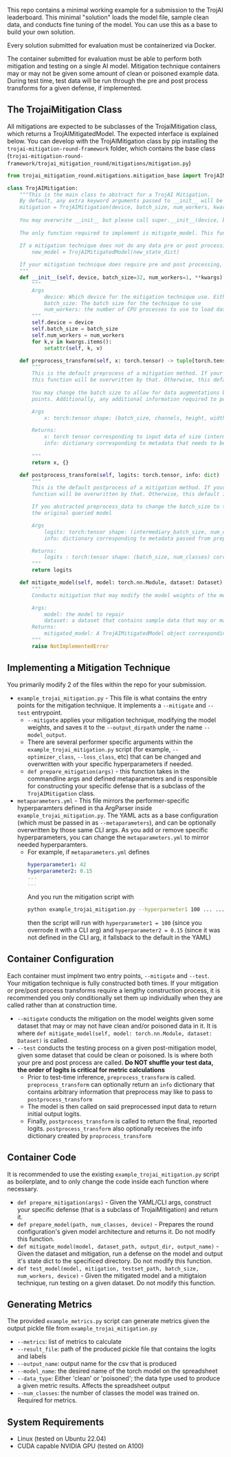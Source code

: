 This repo contains a minimal working example for a submission to the TrojAI leaderboard. This minimal "solution" loads the model file, sample clean data, and conducts fine tuning of the model. You can use this as a base to build your own solution.

Every solution submitted for evaluation must be containerized via Docker.

The container submitted for evaluation must be able to perform both mitigation and testing on a single AI model. Mitigation technique containers may or may not be given some amount of clean or poisoned example data. During test time, test data will be run through the pre and post process transforms for a given defense, if implemented. 


## The TrojaiMitigation Class

All mitigations are expected to be subclasses of the TrojaiMitigation class, which returns a TrojAIMitigatedModel. The expected interface is explained below. You can develop with the TrojAIMitigation class by pip installing the `trojai-mitigation-round-framework` folder, which contains the base class (`trojai-mitigation-round-framework/trojai_mitigation_round/mitigations/mitigation.py`)

```python
from trojai_mitigation_round.mitigations.mitigation_base import TrojAIMitigation, TrojAIMitigatedModel

class TrojAIMitigation:
    """This is the main class to abstract for a TrojAI Mitigation. 
    By default, any extra keyword arguments passed to __init__ will be stored as keyword attributes in the class. i.e. if you declare:
    mitigation = TrojAIMitigation(device, batch_size, num_workers, kwarg1=1, kwarg2=2), you will have access to mitigation.kwarg1 and mitigation.kwarg2
    
    You may overwrite __init__ but please call super.__init__(device, batch_size, num_workers) 
    
    The only function required to implement is mitigate_model. This function must return a TrojAIMitigatedModel. 

    If a mitigation technique does not do any data pre or post processing at test time, but just changes the model weights, simply wrap your new state dict in this class:
        new_model = TrojAIMitigatedModel(new_state_dict)
        
    If your mitigation technique does require pre and post processing, use this class and overwrite the preprocess_data and postprocess_data   
    """
    def __init__(self, device, batch_size=32, num_workers=1, **kwargs):
        """
        Args
            device: Which device for the mitigation technique use. Either 'cuda:X' or 'cpu'
            batch_size: The batch size for the technique to use
            num_workers: the number of CPU processes to use to load data
        """
        self.device = device
        self.batch_size = batch_size
        self.num_workers = num_workers
        for k,v in kwargs.items():
            setattr(self, k, v)

    def preprocess_transform(self, x: torch.tensor) -> tuple[torch.tensor, dict]:
        """
        This is the default preprocess of a mitigation method. If your  mitigation technique defines a preprocess transform,
        this function will be overwritten by that. Otherwise, this default is used. 
        
        You may change the batch size to allow for data augmentations being queries as multiple 
        points. Additionally, any additional information required to post process the results back to one prediction per original data point acn be passed as an additional dictionary

        Args
            x: torch:tensor shape: (batch_size, channels, height, width) corresponding to input data of size . Will be on device: 'cpu'

        Returns:
            x: torch tensor corresponding to input data of size (intermediary_batch_size, channels, height, width). 
            info: dictionary corresponding to metadata that needs to be passed to post process
    
        """
        return x, {}

    def postprocess_transform(self, logits: torch.tensor, info: dict) -> torch.tensor:
        """
        This is the default postprocess of a mitigation method. If your mitigation technique defines a postprocess transform, this
        function will be overwritten by that. Otherwise, this default is used.

        If you abstracted preprocess_data to change the batch_size to the model, you must abstract this function to return the logits to the same batch size as
        the original queried model

        Args 
            logits: torch:tensor shape: (intermediary_batch_size, num_classes) corresponding to the logits of the inpu data
            info: dictionary corresponding to metadata passed from preprocess

        Returns:
            logits : torch:tensor shape: (batch_size, num_classes) corresponding to the logits for original batch of data
        """
        return logits 

    def mitigate_model(self, model: torch.nn.Module, dataset: Dataset) -> TrojAIMitigatedModel:
        """
        Conducts mitigation that may modify the model weights of the model parameter. This returns a TrojAIMitigatedModel object that contains the state_dict of the newly mitigated model.

        Args:
            model: the model to repair
            dataset: a dataset that contains sample data that may or may not be clean/poisoned.
        Returns:
            mitigated_model: A TrojAIMitigatedModel object corresponding to new model weights and a pre/post processing techniques
        """
        raise NotImplementedError
```

## Implementing a Mitigation Technique

You primarily modify 2 of the files within the repo for your submission.

- `example_trojai_mitigation.py` - This file is what contains the entry points for the mitigation technique. It implements a `--mitigate` and `--test` entrypoint. 
  - `--mitigate` applies your mitigation technique, modifying the model weights, and saves it to the `--output_dirpath` under the name `--model_output`. 
  - There are several performer specific arguments within the `example_trojai_mitigation.py` script (for example, `--optimizer_class`, `--loss_class`, etc) that can be changed and overwritten with your specific hyperparameters if needed. 
  - `def prepare_mitigation(args)` - this function takes in the commandline args and defined metaparameters and is responsible for constructing your specific defense that is a subclass of the `TrojAIMitigation` class. 
- `metaparameters.yml` - This file mirrors the performer-specific hyperparamters defined in tha ArgParser inside `example_trojai_mitigation.py`. The YAML acts as a base configuration (which must be passed in as `--metaparameters`), and can be optionally overwritten by those same CLI args. As you add or remove specific hyperparameters, you can change the `metaparameters.yml` to mirror needed hyperparamters. 
  - For example, if `metaparameters.yml` defines 
    ```yaml
    hyperparameter1: 42
    hyperparameter2: 0.15
    ... 
    ...
    ```
    And you run the mitigation script with
    ```bash
    python example_trojai_mitigation.py --hyperparmeter1 100 ... ...
    ```
    then the script will run with `hyperparameter1 = 100` (since you overrode it with a CLI arg) and `hyperparameter2 = 0.15` (since it was not defined in the CLI arg, it fallsback to the default in the YAML)

## Container Configuration

Each container must implment two entry points, `--mitigate` and `--test`. Your mitigation technique is fully constructed both times. If your mitigation or pre/post process transforms require a lengthy construction process, it is recommended you only conditionally set them up individually when they are called rather than at construction time.

- `--mitigate` conducts the mitigation on the model weights given some dataset that may or may not have clean and/or poisoned data in it. It is where `def mitigate_model(self, model: torch.nn.Module, dataset: Dataset)` is called. 
- `--test` conducts the testing process on a given post-mitigation model, given some dataset that could be clean or poisoned. Is is where both your pre and post process are called. **Do NOT shuffle your test data, the order of logits is critical for metric calculations**
  - Prior to test-time inference, `preprocess_transform` is called. `preprocess_transform` can optionally return an `info` dictionary that contains arbitrary information that preprocess may like to pass to `postprocess_transform` 
  - The model is then called on said preprocessed input data to return initial output logits. 
  - Finally, `postprocess_transform` is called to return the final, reported logits. `postprocess_transform` also optionally receives the info dictionary created by `proprocess_transform`

## Container Code

It is recommended to use the existing `example_trojai_mitigation.py` script as boilerplate, and to only change the code inside each function where necessary. 

- `def prepare_mitigation(args)` - Given the YAML/CLI args, construct your specific defense (that is a subclass of TrojaiMitigation) and return it. 
- `def prepare_model(path, num_classes, device)` - Prepares the round configuration's given model architecture and returns it. Do not modify this function. 
- `def mitigate_model(model, dataset_path, output_dir, output_name)` - Given the dataset and mitigation, run a defense on the model and output it's state dict to the specificed directory. Do not modify this function.
- `def test_model(model, mitigation, testset_path, batch_size, num_workers, device)` - Given the mitigated model and a mitigtaion technique, run testing on a given dataset. Do not modify this function. 

## Generating Metrics

The provided `example_metrics.py` script can generate metrics given the output pickle file from `example_trojai_mitigation.py` 

- `--metrics`: list of metrics to calculate 
- `--result_file`: path of the produced pickle file that contains the logits and labels
- `--output_name`: output name for the csv that is produced
- `--model_name`: the desired name of the torch model on the spreadsheet
- `--data_type`: Either 'clean' or 'poisoned'; the data type used to produce a given metric results. Affects the spreadsheet output
- `--num_classes`: the number of classes the model was trained on. Required for metrics.

## System Requirements

- Linux (tested on Ubuntu 22.04)
- CUDA capable NVIDIA GPU (tested on A100)